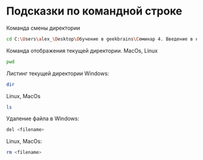 # Подсказки по командной строке

Команда смены директории

```sh
cd C:\Users\alex_\Desktop\Обучение в geekbrains\Семинар 4. Введение в контроль версий\lesson01
```

Команда отображения текущей директории. MacOs, Linux

```sh
pwd
```

Листинг текущей директории
Windows:

```sh
dir
```

Linux, MacOs

```sh
ls
```

Удаление файла в Windows:

```sh
del <filename>
```

Linux, MacOs:

``` sh
rm <filename>
```

